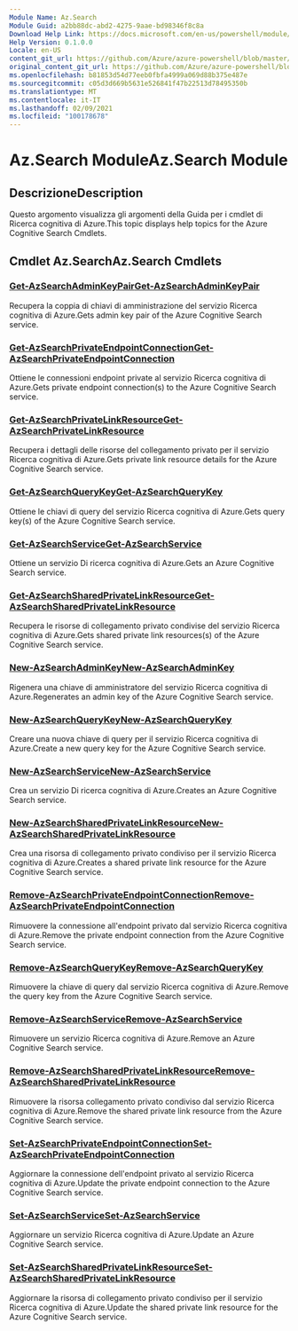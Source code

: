 ```yaml
---
Module Name: Az.Search
Module Guid: a2bb88dc-abd2-4275-9aae-bd98346f8c8a
Download Help Link: https://docs.microsoft.com/en-us/powershell/module/az.search
Help Version: 0.1.0.0
Locale: en-US
content_git_url: https://github.com/Azure/azure-powershell/blob/master/src/Search/Search/help/Az.Search.md
original_content_git_url: https://github.com/Azure/azure-powershell/blob/master/src/Search/Search/help/Az.Search.md
ms.openlocfilehash: b81853d54d77eeb0fbfa4999a069d88b375e487e
ms.sourcegitcommit: c05d3d669b5631e526841f47b22513d78495350b
ms.translationtype: MT
ms.contentlocale: it-IT
ms.lasthandoff: 02/09/2021
ms.locfileid: "100178678"
---
```

# <span data-ttu-id="7b5e3-101">Az.Search Module</span><span class="sxs-lookup"><span data-stu-id="7b5e3-101">Az.Search Module</span></span>
## <span data-ttu-id="7b5e3-102">Descrizione</span><span class="sxs-lookup"><span data-stu-id="7b5e3-102">Description</span></span>
<span data-ttu-id="7b5e3-103">Questo argomento visualizza gli argomenti della Guida per i cmdlet di Ricerca cognitiva di Azure.</span><span class="sxs-lookup"><span data-stu-id="7b5e3-103">This topic displays help topics for the Azure Cognitive Search Cmdlets.</span></span>

## <span data-ttu-id="7b5e3-104">Cmdlet Az.Search</span><span class="sxs-lookup"><span data-stu-id="7b5e3-104">Az.Search Cmdlets</span></span>
### [<span data-ttu-id="7b5e3-105">Get-AzSearchAdminKeyPair</span><span class="sxs-lookup"><span data-stu-id="7b5e3-105">Get-AzSearchAdminKeyPair</span></span>](Get-AzSearchAdminKeyPair.md)
<span data-ttu-id="7b5e3-106">Recupera la coppia di chiavi di amministrazione del servizio Ricerca cognitiva di Azure.</span><span class="sxs-lookup"><span data-stu-id="7b5e3-106">Gets admin key pair of the Azure Cognitive Search service.</span></span>

### [<span data-ttu-id="7b5e3-107">Get-AzSearchPrivateEndpointConnection</span><span class="sxs-lookup"><span data-stu-id="7b5e3-107">Get-AzSearchPrivateEndpointConnection</span></span>](Get-AzSearchPrivateEndpointConnection.md)
<span data-ttu-id="7b5e3-108">Ottiene le connessioni endpoint private al servizio Ricerca cognitiva di Azure.</span><span class="sxs-lookup"><span data-stu-id="7b5e3-108">Gets private endpoint connection(s) to the Azure Cognitive Search service.</span></span>

### [<span data-ttu-id="7b5e3-109">Get-AzSearchPrivateLinkResource</span><span class="sxs-lookup"><span data-stu-id="7b5e3-109">Get-AzSearchPrivateLinkResource</span></span>](Get-AzSearchPrivateLinkResource.md)
<span data-ttu-id="7b5e3-110">Recupera i dettagli delle risorse del collegamento privato per il servizio Ricerca cognitiva di Azure.</span><span class="sxs-lookup"><span data-stu-id="7b5e3-110">Gets private link resource details for the Azure Cognitive Search service.</span></span>

### [<span data-ttu-id="7b5e3-111">Get-AzSearchQueryKey</span><span class="sxs-lookup"><span data-stu-id="7b5e3-111">Get-AzSearchQueryKey</span></span>](Get-AzSearchQueryKey.md)
<span data-ttu-id="7b5e3-112">Ottiene le chiavi di query del servizio Ricerca cognitiva di Azure.</span><span class="sxs-lookup"><span data-stu-id="7b5e3-112">Gets query key(s) of the Azure Cognitive Search service.</span></span>

### [<span data-ttu-id="7b5e3-113">Get-AzSearchService</span><span class="sxs-lookup"><span data-stu-id="7b5e3-113">Get-AzSearchService</span></span>](Get-AzSearchService.md)
<span data-ttu-id="7b5e3-114">Ottiene un servizio Di ricerca cognitiva di Azure.</span><span class="sxs-lookup"><span data-stu-id="7b5e3-114">Gets an Azure Cognitive Search service.</span></span>

### [<span data-ttu-id="7b5e3-115">Get-AzSearchSharedPrivateLinkResource</span><span class="sxs-lookup"><span data-stu-id="7b5e3-115">Get-AzSearchSharedPrivateLinkResource</span></span>](Get-AzSearchSharedPrivateLinkResource.md)
<span data-ttu-id="7b5e3-116">Recupera le risorse di collegamento privato condivise del servizio Ricerca cognitiva di Azure.</span><span class="sxs-lookup"><span data-stu-id="7b5e3-116">Gets shared private link resources(s) of the Azure Cognitive Search service.</span></span>

### [<span data-ttu-id="7b5e3-117">New-AzSearchAdminKey</span><span class="sxs-lookup"><span data-stu-id="7b5e3-117">New-AzSearchAdminKey</span></span>](New-AzSearchAdminKey.md)
<span data-ttu-id="7b5e3-118">Rigenera una chiave di amministratore del servizio Ricerca cognitiva di Azure.</span><span class="sxs-lookup"><span data-stu-id="7b5e3-118">Regenerates an admin key of the Azure Cognitive Search service.</span></span>

### [<span data-ttu-id="7b5e3-119">New-AzSearchQueryKey</span><span class="sxs-lookup"><span data-stu-id="7b5e3-119">New-AzSearchQueryKey</span></span>](New-AzSearchQueryKey.md)
<span data-ttu-id="7b5e3-120">Creare una nuova chiave di query per il servizio Ricerca cognitiva di Azure.</span><span class="sxs-lookup"><span data-stu-id="7b5e3-120">Create a new query key for the Azure Cognitive Search service.</span></span>

### [<span data-ttu-id="7b5e3-121">New-AzSearchService</span><span class="sxs-lookup"><span data-stu-id="7b5e3-121">New-AzSearchService</span></span>](New-AzSearchService.md)
<span data-ttu-id="7b5e3-122">Crea un servizio Di ricerca cognitiva di Azure.</span><span class="sxs-lookup"><span data-stu-id="7b5e3-122">Creates an Azure Cognitive Search service.</span></span>

### [<span data-ttu-id="7b5e3-123">New-AzSearchSharedPrivateLinkResource</span><span class="sxs-lookup"><span data-stu-id="7b5e3-123">New-AzSearchSharedPrivateLinkResource</span></span>](New-AzSearchSharedPrivateLinkResource.md)
<span data-ttu-id="7b5e3-124">Crea una risorsa di collegamento privato condiviso per il servizio Ricerca cognitiva di Azure.</span><span class="sxs-lookup"><span data-stu-id="7b5e3-124">Creates a shared private link resource for the Azure Cognitive Search service.</span></span>

### [<span data-ttu-id="7b5e3-125">Remove-AzSearchPrivateEndpointConnection</span><span class="sxs-lookup"><span data-stu-id="7b5e3-125">Remove-AzSearchPrivateEndpointConnection</span></span>](Remove-AzSearchPrivateEndpointConnection.md)
<span data-ttu-id="7b5e3-126">Rimuovere la connessione all'endpoint privato dal servizio Ricerca cognitiva di Azure.</span><span class="sxs-lookup"><span data-stu-id="7b5e3-126">Remove the private endpoint connection from the Azure Cognitive Search service.</span></span>

### [<span data-ttu-id="7b5e3-127">Remove-AzSearchQueryKey</span><span class="sxs-lookup"><span data-stu-id="7b5e3-127">Remove-AzSearchQueryKey</span></span>](Remove-AzSearchQueryKey.md)
<span data-ttu-id="7b5e3-128">Rimuovere la chiave di query dal servizio Ricerca cognitiva di Azure.</span><span class="sxs-lookup"><span data-stu-id="7b5e3-128">Remove the query key from the Azure Cognitive Search service.</span></span>

### [<span data-ttu-id="7b5e3-129">Remove-AzSearchService</span><span class="sxs-lookup"><span data-stu-id="7b5e3-129">Remove-AzSearchService</span></span>](Remove-AzSearchService.md)
<span data-ttu-id="7b5e3-130">Rimuovere un servizio Ricerca cognitiva di Azure.</span><span class="sxs-lookup"><span data-stu-id="7b5e3-130">Remove an Azure Cognitive Search service.</span></span>

### [<span data-ttu-id="7b5e3-131">Remove-AzSearchSharedPrivateLinkResource</span><span class="sxs-lookup"><span data-stu-id="7b5e3-131">Remove-AzSearchSharedPrivateLinkResource</span></span>](Remove-AzSearchSharedPrivateLinkResource.md)
<span data-ttu-id="7b5e3-132">Rimuovere la risorsa collegamento privato condiviso dal servizio Ricerca cognitiva di Azure.</span><span class="sxs-lookup"><span data-stu-id="7b5e3-132">Remove the shared private link resource from the Azure Cognitive Search service.</span></span>

### [<span data-ttu-id="7b5e3-133">Set-AzSearchPrivateEndpointConnection</span><span class="sxs-lookup"><span data-stu-id="7b5e3-133">Set-AzSearchPrivateEndpointConnection</span></span>](Set-AzSearchPrivateEndpointConnection.md)
<span data-ttu-id="7b5e3-134">Aggiornare la connessione dell'endpoint privato al servizio Ricerca cognitiva di Azure.</span><span class="sxs-lookup"><span data-stu-id="7b5e3-134">Update the private endpoint connection to the Azure Cognitive Search service.</span></span>

### [<span data-ttu-id="7b5e3-135">Set-AzSearchService</span><span class="sxs-lookup"><span data-stu-id="7b5e3-135">Set-AzSearchService</span></span>](Set-AzSearchService.md)
<span data-ttu-id="7b5e3-136">Aggiornare un servizio Ricerca cognitiva di Azure.</span><span class="sxs-lookup"><span data-stu-id="7b5e3-136">Update an Azure Cognitive Search service.</span></span>

### [<span data-ttu-id="7b5e3-137">Set-AzSearchSharedPrivateLinkResource</span><span class="sxs-lookup"><span data-stu-id="7b5e3-137">Set-AzSearchSharedPrivateLinkResource</span></span>](Set-AzSearchSharedPrivateLinkResource.md)
<span data-ttu-id="7b5e3-138">Aggiornare la risorsa di collegamento privato condiviso per il servizio Ricerca cognitiva di Azure.</span><span class="sxs-lookup"><span data-stu-id="7b5e3-138">Update the shared private link resource for the Azure Cognitive Search service.</span></span>

